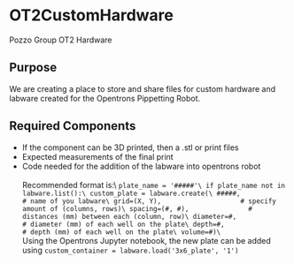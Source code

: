 # OT2CustomHardware
Pozzo Group OT2 Hardware 

## Purpose
We are creating a place to store and share files for custom hardware and labware created for the Opentrons Pippetting Robot. 

## Required Components
- If the component can be 3D printed, then a .stl or print files
- Expected measurements of the final print
- Code needed for the addition of the labware into opentrons robot\
\
Recommended format is:\ 
`plate_name = '#####'\
if plate_name not in labware.list():\
    custom_plate = labware.create(\
        #####,                    # name of you labware\
        grid=(X, Y),                    # specify amount of (columns, rows)\
        spacing=(#, #),               # distances (mm) between each (column, row)\
        diameter=#,                     # diameter (mm) of each well on the plate\
        depth=#,                       # depth (mm) of each well on the plate\
        volume=#)\
 `\
 Using the Opentrons Jupyter notebook, the new plate can be added using `custom_container = labware.load('3x6_plate', '1')`

